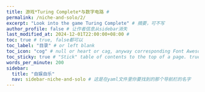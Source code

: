 ```yaml
---
title: 游戏*Turing Complete*与数字电路 # 
permalink: /niche-and-solo/2/
excerpt: "Look into the game Turing Complete" # 摘要，可不写
author_profile: false # 让作者信息从sidebar消失
last_modified_at: 2024-12-01T22:00:00+08:00 # 
toc: true # true, false都可以
toc_label: "目录" # or left blank
toc_icon: "cog" # null or heart or cag, anyway corresponding Font Awesome icon name (without fa prefix)
toc_sticky: true # "Stick" table of contents to the top of a page. true: toc floats. false: toc fixed
words_per_minute: 200 
sidebar:
  title: "自娱自乐"
  nav: sidebar-niche-and-solo # 这是在yaml文件里你要找到的那个导航栏的名字
---
```

